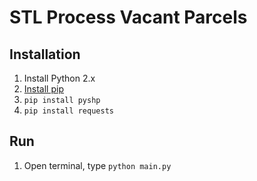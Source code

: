 # STL Process Vacant Parcels

## Installation

1. Install Python 2.x
2. [Install pip](https://pip.pypa.io/en/stable/installing/)
3. `pip install pyshp`
4. `pip install requests`

## Run

1. Open terminal, type `python main.py`
